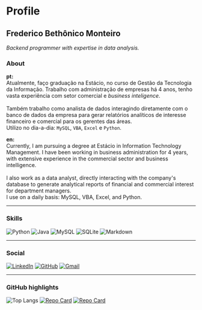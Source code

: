 # Profile
## Frederico Bethônico Monteiro

*Backend programmer with expertise in data analysis.*

### About
**pt:**<br>
Atualmente, faço graduação na Estácio, no curso de Gestão da Tecnologia da Informação. Trabalho com administração de empresas há 4 anos, tenho vasta experiência com setor comercial e *business inteligence*. <br><br>
Também trabalho como analista de dados interagindo diretamente com o banco de dados da empresa para gerar relatórios analíticos de interesse financeiro e comercial para os gerentes das áreas. <br>
Utilizo no dia-a-dia: `MySQL`, `VBA`, `Excel` e `Python`.

**en:**<br>
Currently, I am pursuing a degree at Estácio in Information Technology Management. I have been working in business administration for 4 years, with extensive experience in the commercial sector and business intelligence. <br><br>
I also work as a data analyst, directly interacting with the company's database to generate analytical reports of financial and commercial interest for department managers. <br>
I use on a daily basis: MySQL, VBA, Excel, and Python.


---

### Skills
![Python](https://img.shields.io/badge/python-3670A0?style=for-the-badge&logo=python&logoColor=ffdd54) 
![Java](https://img.shields.io/badge/java-%23ED8B00.svg?style=for-the-badge&logo=openjdk&logoColor=white)
![MySQL](https://img.shields.io/badge/MySQL-00000F?style=for-the-badge&logo=mysql&logoColor=white)
![SQLite](https://img.shields.io/badge/SQLite-000?style=for-the-badge&logo=sqlite&logoColor=07405E)
![Markdown](https://img.shields.io/badge/Markdown-000?style=for-the-badge&logo=markdown)

---

### Social

[![LinkedIn](https://img.shields.io/badge/LinkedIn-0077B5?style=for-the-badge&logo=linkedin&logoColor=white)](https://www.linkedin.com/in/frederico-bethônico-monteiro/)
[![GitHub](https://img.shields.io/badge/GitHub-100000?style=for-the-badge&logo=github&logoColor=white)](https://github.com/FredBethonico)
[![Gmail](https://img.shields.io/badge/Gmail-333333?style=for-the-badge&logo=gmail&logoColor=red)](mailto:fredericobethonicomonteiro@gmail.com)

 ---

 ### GitHub highlights
![Top Langs](https://github-readme-stats-git-masterrstaa-rickstaa.vercel.app/api/top-langs/?username=FredBethonico&layout=compact&bg_color=000&border_color=5602e6&title_color=5602e6&text_color=FFF)  [![Repo Card](https://github-readme-stats.vercel.app/api/pin/?username=FredBethonico&repo=GerarNPC_T20RPG_IA&bg_color=000&border_color=5602e6&show_icons=true&icon_color=30A3DC&title_color=5602e6&text_color=FFF)](https://github.com/FredBethonico/GerarNPC_T20RPG_IA)  [![Repo Card](https://github-readme-stats.vercel.app/api/pin/?username=FredBethonico&repo=TranslationRO-BR&bg_color=000&border_color=5602e6&show_icons=true&icon_color=30A3DC&title_color=5602e6&text_color=FFF)](https://github.com/FredBethonico/TranslationRO-BR)

